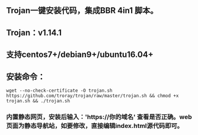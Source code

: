 ## Trojan一键安装代码，集成BBR 4in1 脚本。
## Trojan：v1.14.1
## 支持centos7+/debian9+/ubuntu16.04+
## 安装命令：
`wget --no-check-certificate -O trojan.sh https://github.com/troray/trojan/raw/master/trojan.sh && chmod +x trojan.sh && ./trojan.sh`

### 内置静态网页，安装后输入：'https://你的域名' 查看是否正确。web页面为静态导航站，如要修改，直接编辑index.html源代码即可。
